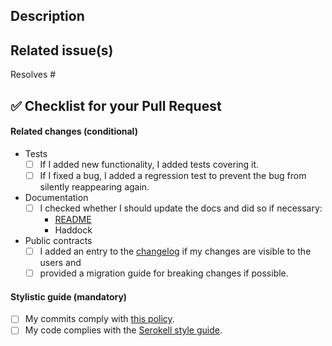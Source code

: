 ## Description

<!--
Describes the nature of your changes. If they are substantial, you should
further subdivide this into a section describing the problem you are solving and
another describing your solution.
-->

## Related issue(s)

<!--
- Short description of how the PR relates to the issue, including an issue link.
For example
- Fixed #100500 by adding lenses to exported items

Write 'None' if there are no related issues (which is discouraged).
-->

Resolves #

## :white_check_mark: Checklist for your Pull Request

<!--
Ideally a PR has all of the checkmarks set.

If something in this list is irrelevant to your PR, you should still set this
checkmark indicating that you are sure it is dealt with (be that by irrelevance).

If you don't set a checkmark (e. g. don't add a test for new functionality),
you must be able to justify that.
-->

#### Related changes (conditional)

- Tests
  - [ ] If I added new functionality, I added tests covering it.
  - [ ] If I fixed a bug, I added a regression test to prevent the bug from
        silently reappearing again.

- Documentation
  - [ ] I checked whether I should update the docs and did so if necessary:
    - [README](../tree/master/README.md)
    - Haddock

- Public contracts
  - [ ] I added an entry to the [changelog](../tree/master/CHANGELOG.md) if my changes are visible to the users
        and
  - [ ] provided a migration guide for breaking changes if possible.

#### Stylistic guide (mandatory)

- [ ] My commits comply with [this policy](https://www.notion.so/serokell/Commit-and-PR-policy-4cf98e1a910a415d86b5f2491d9af1af).
- [ ] My code complies with the [Serokell style guide](https://github.com/serokell/style/blob/fc20345034e07c94ee5bae5676c03c94590972a0/haskell.md).
